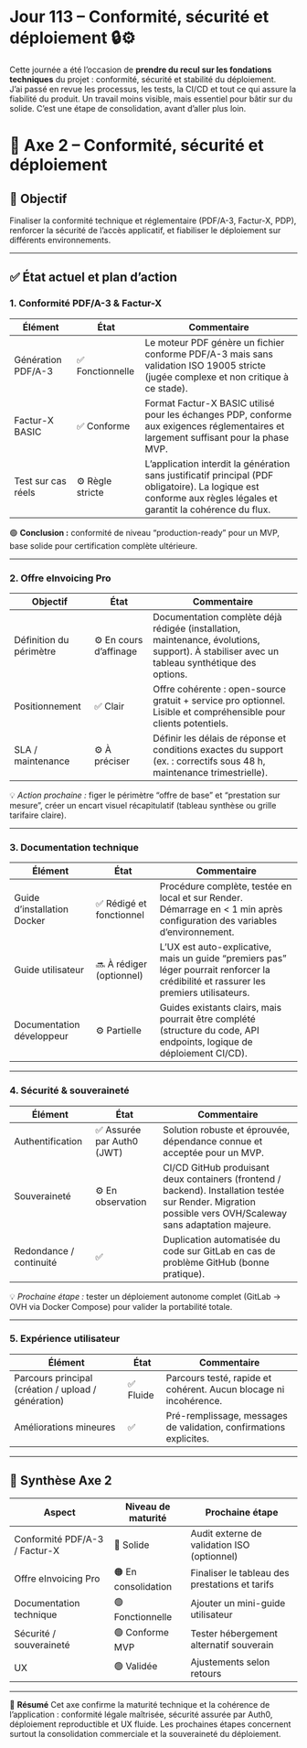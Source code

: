 # Jour 113 – Conformité, sécurité et déploiement 🔒⚙️

Cette journée a été l’occasion de **prendre du recul sur les fondations techniques** du projet : conformité, sécurité et stabilité du déploiement.  
J’ai passé en revue les processus, les tests, la CI/CD et tout ce qui assure la fiabilité du produit. Un travail moins visible, mais essentiel pour bâtir sur du solide. C’est une étape de consolidation, avant d’aller plus loin.

# 🧩 Axe 2 – Conformité, sécurité et déploiement

## 🎯 Objectif
Finaliser la conformité technique et réglementaire (PDF/A-3, Factur-X, PDP), renforcer la sécurité de l’accès applicatif, et fiabiliser le déploiement sur différents environnements.

---

## ✅ État actuel et plan d’action

### **1. Conformité PDF/A-3 & Factur-X**

| Élément | État | Commentaire |
|----------|------|-------------|
| Génération PDF/A-3 | ✅ Fonctionnelle | Le moteur PDF génère un fichier conforme PDF/A-3 mais sans validation ISO 19005 stricte (jugée complexe et non critique à ce stade). |
| Factur-X BASIC | ✅ Conforme | Format Factur-X BASIC utilisé pour les échanges PDP, conforme aux exigences réglementaires et largement suffisant pour la phase MVP. |
| Test sur cas réels | ⚙️ Règle stricte | L’application interdit la génération sans justificatif principal (PDF obligatoire). La logique est conforme aux règles légales et garantit la cohérence du flux. |

🟢 **Conclusion :** conformité de niveau “production-ready” pour un MVP, base solide pour certification complète ultérieure.

---

### **2. Offre eInvoicing Pro**

| Objectif | État | Commentaire |
|-----------|------|-------------|
| Définition du périmètre | ⚙️ En cours d’affinage | Documentation complète déjà rédigée (installation, maintenance, évolutions, support). À stabiliser avec un tableau synthétique des options. |
| Positionnement | ✅ Clair | Offre cohérente : open-source gratuit + service pro optionnel. Lisible et compréhensible pour clients potentiels. |
| SLA / maintenance | ⚙️ À préciser | Définir les délais de réponse et conditions exactes du support (ex. : correctifs sous 48 h, maintenance trimestrielle). |

💡 *Action prochaine :* figer le périmètre “offre de base” et “prestation sur mesure”, créer un encart visuel récapitulatif (tableau synthèse ou grille tarifaire claire).

---

### **3. Documentation technique**

| Élément | État | Commentaire |
|----------|------|-------------|
| Guide d’installation Docker | ✅ Rédigé et fonctionnel | Procédure complète, testée en local et sur Render. Démarrage en < 1 min après configuration des variables d’environnement. |
| Guide utilisateur | 🔜 À rédiger (optionnel) | L’UX est auto-explicative, mais un guide “premiers pas” léger pourrait renforcer la crédibilité et rassurer les premiers utilisateurs. |
| Documentation développeur | ⚙️ Partielle | Guides existants clairs, mais pourrait être complété (structure du code, API endpoints, logique de déploiement CI/CD). |

---

### **4. Sécurité & souveraineté**

| Élément | État | Commentaire |
|----------|------|-------------|
| Authentification | ✅ Assurée par Auth0 (JWT) | Solution robuste et éprouvée, dépendance connue et acceptée pour un MVP. |
| Souveraineté | ⚙️ En observation | CI/CD GitHub produisant deux containers (frontend / backend). Installation testée sur Render. Migration possible vers OVH/Scaleway sans adaptation majeure. |
| Redondance / continuité | ✅ | Duplication automatisée du code sur GitLab en cas de problème GitHub (bonne pratique). |

💡 *Prochaine étape :* tester un déploiement autonome complet (GitLab → OVH via Docker Compose) pour valider la portabilité totale.

---

### **5. Expérience utilisateur**

| Élément | État | Commentaire |
|----------|------|-------------|
| Parcours principal (création / upload / génération) | ✅ Fluide | Parcours testé, rapide et cohérent. Aucun blocage ni incohérence. |
| Améliorations mineures | ✅  | Pré-remplissage, messages de validation, confirmations explicites. |

---

## 🧭 Synthèse Axe 2

| Aspect | Niveau de maturité | Prochaine étape |
|--------|--------------------|----------------|
| Conformité PDF/A-3 / Factur-X | 🔵 Solide | Audit externe de validation ISO (optionnel) |
| Offre eInvoicing Pro | 🟠 En consolidation | Finaliser le tableau des prestations et tarifs |
| Documentation technique | 🟢 Fonctionnelle | Ajouter un mini-guide utilisateur |
| Sécurité / souveraineté | 🟢 Conforme MVP | Tester hébergement alternatif souverain |
| UX | 🟢 Validée | Ajustements selon retours |

---

🧩 **Résumé**
Cet axe confirme la maturité technique et la cohérence de l’application : conformité légale maîtrisée, sécurité assurée par Auth0, déploiement reproductible et UX fluide. Les prochaines étapes concernent surtout la consolidation commerciale et la souveraineté du déploiement.